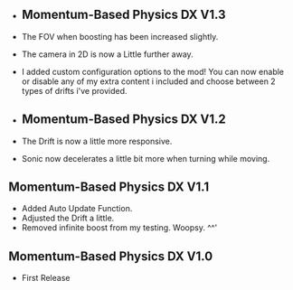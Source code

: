 - ## Momentum-Based Physics DX V1.3
- The FOV when boosting has been increased slightly.
- The camera in 2D is now a Little further away.
- I added custom configuration options to the mod! You can now enable or disable any of my extra content i included and choose between 2 types of drifts i've provided.

- ## Momentum-Based Physics DX V1.2
- The Drift is now a little more responsive.
- Sonic now decelerates a little bit more when turning while moving.

## Momentum-Based Physics DX V1.1
- Added Auto Update Function.
- Adjusted the Drift a little.
- Removed infinite boost from my testing. Woopsy. ^^'

## Momentum-Based Physics DX V1.0
- First Release
